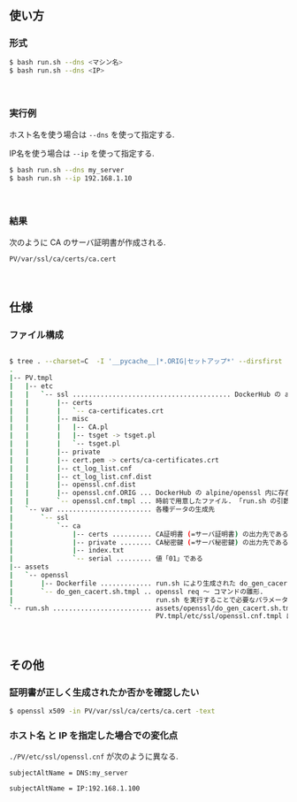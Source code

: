 ## 使い方

### 形式

```bash
$ bash run.sh --dns <マシン名>
$ bash run.sh --dns <IP>
```

　

### 実行例

ホスト名を使う場合は `--dns` を使って指定する.

IP名を使う場合は `--ip` を使って指定する.

```bash
$ bash run.sh --dns my_server
$ bash run.sh --ip 192.168.1.10
```

　

### 結果


次のように CA のサーバ証明書が作成される.

```bash
PV/var/ssl/ca/certs/ca.cert
```

　

## 仕様

### ファイル構成

```bash

$ tree . --charset=C  -I '__pycache__|*.ORIG|セットアップ*' --dirsfirst 
.
|-- PV.tmpl
|   |-- etc
|   |   `-- ssl ........................................ DockerHub の alpine/openssl 内に存在する /etc/ssl 以下をコピーしたもの
|   |       |-- certs
|   |       |   `-- ca-certificates.crt
|   |       |-- misc
|   |       |   |-- CA.pl
|   |       |   |-- tsget -> tsget.pl
|   |       |   `-- tsget.pl
|   |       |-- private
|   |       |-- cert.pem -> certs/ca-certificates.crt
|   |       |-- ct_log_list.cnf
|   |       |-- ct_log_list.cnf.dist
|   |       |-- openssl.cnf.dist
|   |       |-- openssl.cnf.ORIG ... DockerHub の alpine/openssl 内に存在していたオリジナル openssl.cnf である
|   |       `-- openssl.cnf.tmpl ... 時前で用意したファイル. 「run.sh の引数で書き換えるための目印あり」
|   `-- var ........................ 各種データの生成先
|       `-- ssl
|           `-- ca
|               |-- certs .......... CA証明書 (=サーバ証明書) の出力先である
|               |-- private ........ CA秘密鍵 (=サーバ秘密鍵) の出力先である
|               |-- index.txt
|               `-- serial ......... 値「01」である
|-- assets
|   `-- openssl
|       |-- Dockerfile ............. run.sh により生成された do_gen_cacert.sh をコンテナ内の /root/. に配置するだけ.
|       `-- do_gen_cacert.sh.tmpl .. openssl req 〜 コマンドの雛形.
|                                    run.sh を実行することで必要なパラメータが埋められて do_gen_cacert.sh が生成される.
`-- run.sh ......................... assets/openssl/do_gen_cacert.sh.tmpl にパラメータを代入して do_gen_cacert.sh を生成する.
                                     PV.tmpl/etc/ssl/openssl.cnf.tmpl にパラメータを代入して PV/etc/ssl/openssl.cnf を生成する.
```

　

## その他

### 証明書が正しく生成されたか否かを確認したい

```bash
$ openssl x509 -in PV/var/ssl/ca/certs/ca.cert -text
```

### ホスト名 と IP を指定した場合での変化点

`./PV/etc/ssl/openssl.cnf` が次のように異なる.

```
subjectAltName = DNS:my_server
```
```
subjectAltName = IP:192.168.1.100
```

